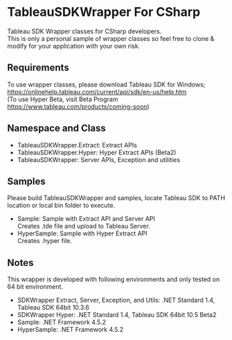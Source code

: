 # TableauSDKWrapper For CSharp
Tableau SDK Wrapper classes for CSharp developers.<br>
This is only a personal sample of wrapper classes so feel free to clone & modify for your application with your own risk.

## Requirements
To use wrapper classes, please download Tableau SDK for Windows;<br>
https://onlinehelp.tableau.com/current/api/sdk/en-us/help.htm <br>
(To use Hyper Beta, visit Beta Program https://www.tableau.com/products/coming-soon)

## Namespace and Class
- TableauSDKWrapper.Extract: Extract APIs
- TableauSDKWrapper.Hyper: Hyper Extract APIs (Beta2)
- TableauSDKWrapper: Server APIs, Exception and utilities

## Samples
Please build TableauSDKWrapper and samples, locate Tableau SDK to PATH location or local bin folder to execute.
- Sample: Sample with Extract API and Server API<br>
  Creates .tde file and upload to Tableau Server.
- HyperSample: Sample with Hyper Extract API<br>
  Creates .hyper file.<br>

## Notes
This wrapper is developed with following environments and only tested on 64 bit environment.
- SDKWrapper Extract, Server, Exception, and Utils: .NET Standard 1.4, Tableau SDK 64bit 10.3.6
- SDKWrapper Hyper: .NET Standard 1.4, Tableau SDK 64bit 10.5 Beta2
- Sample: .NET Framework 4.5.2
- HyperSample: .NET Framework 4.5.2

